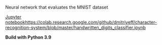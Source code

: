 Neural network that evaluates the MNIST dataset

[Jupyter notebook](https://colab.research.google.com/github/dmitriyeff/character-recognition-system/blob/master/handwritten_digits_classifier.ipynb)https://colab.research.google.com/github/dmitriyeff/character-recognition-system/blob/master/handwritten_digits_classifier.ipynb

**Build with Python 3.9**
